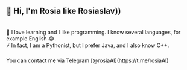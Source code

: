 ## 👋 Hi, I'm Rosia like Rosiaslav)) 

<br>
🌱 I love learning and I like programming. I know several languages, for example English 😂. 
<br>
⚡ In fact, I am a Pythonist, but I prefer Java, and I also know C++.
<br>
<br>
You can contact me via Telegram [@rosiaAI](https://t.me/rosiaAI)

<!--
**rosiaAI/rosiaAI** is a ✨ _special_ ✨ repository because its `README.md` (this file) appears on your GitHub profile.

Here are some ideas to get you started:

- 🔭 I’m currently working on ...
- 🌱 I’m currently learning ...
- 👯 I’m looking to collaborate on ...
- 🤔 I’m looking for help with ...
- 💬 Ask me about ...
- 📫 How to reach me: ...
- 😄 Pronouns: ...
- ⚡ Fun fact: ...
-->
